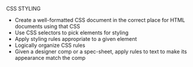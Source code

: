 CSS STYLING

- Create a well-formatted CSS document in the correct place for HTML documents using that CSS
- Use CSS selectors to pick elements for styling
- Apply styling rules appropriate to a given element
- Logically organize CSS rules
- Given a designer comp or a spec-sheet, apply rules to text to make its appearance match the comp